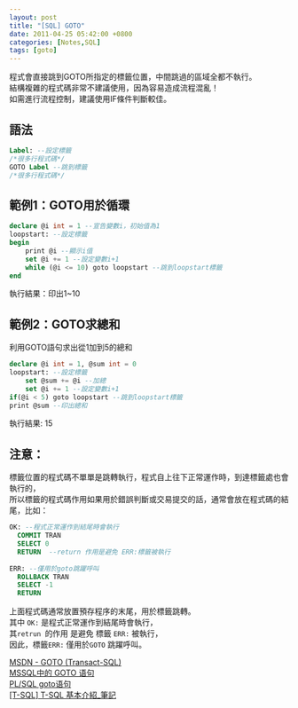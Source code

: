 ```yaml
---
layout: post
title: "[SQL] GOTO"
date: 2011-04-25 05:42:00 +0800
categories: [Notes,SQL]
tags: [goto]
---
```


程式會直接跳到GOTO所指定的標籤位置，中間跳過的區域全都不執行。      
結構複雜的程式碼非常不建議使用，因為容易造成流程混亂！      
如需進行流程控制，建議使用IF條件判斷較佳。      

## 語法

```sql
Label: --設定標籤
/*很多行程式碼*/
GOTO Label --跳到標籤
/*很多行程式碼*/
```

## 範例1：GOTO用於循環

```sql
declare @i int = 1 --宣告變數i，初始值為1
loopstart: --設定標籤
begin
    print @i --顯示i值
    set @i += 1 --設定變數i+1
    while (@i <= 10) goto loopstart --跳到loopstart標籤
end
```
執行結果：印出1~10

## 範例2：GOTO求總和

利用GOTO語句求出從1加到5的總和

```sql
declare @i int = 1, @sum int = 0
loopstart: --設定標籤
    set @sum += @i --加總
    set @i += 1 --設定變數i+1
if(@i < 5) goto loopstart --跳到loopstart標籤
print @sum --印出總和
```
執行結果: 15

## 注意：

標籤位置的程式碼不單單是跳轉執行，程式自上往下正常運作時，到達標籤處也會執行的，        
所以標籤的程式碼作用如果用於錯誤判斷或交易提交的話，通常會放在程式碼的結尾，比如：

```sql
OK: --程式正常運作到結尾時會執行
  COMMIT TRAN    
  SELECT 0    
  RETURN  --return 作用是避免 ERR:標籤被執行  
    
ERR: --僅用於goto跳躍呼叫
  ROLLBACK TRAN    
  SELECT -1    
  RETURN 
```

上面程式碼通常放置預存程序的末尾，用於標籤跳轉。        
其中 `OK:` 是程式正常運作到結尾時會執行，      
其`retrun `的作用 是避免 標籤 `ERR:` 被執行，       
因此，標籤`ERR:` 僅用於`GOTO` 跳躍呼叫。


[MSDN - GOTO (Transact-SQL)](https://learn.microsoft.com/zh-tw/sql/t-sql/language-elements/goto-transact-sql?view=sql-server-ver16)        
[MSSQL中的 GOTO 语句](https://www.cnblogs.com/reakal/p/17695744.html)       
[PL/SQL goto语句](https://www.yiibai.com/plsql/plsql_goto_statement.html)       
[[T-SQL] T-SQL 基本介紹_筆記](https://codingdan.blogspot.com/2018/06/sql-t-sql.html)